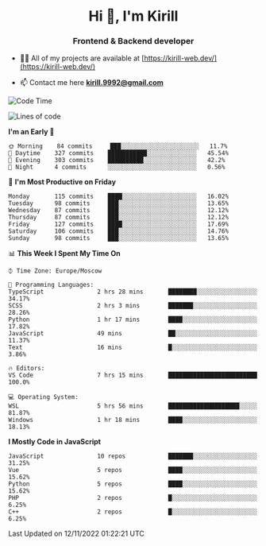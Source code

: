 <h1 align="center">Hi 👋, I'm Kirill</h1>
<h3 align="center">Frontend & Backend developer</h3>

- 👨‍💻 All of my projects are available at [https://kirill-web.dev/](https://kirill-web.dev/)

- 📫 Contact me here **kirill.9992@gmail.com**











<!--START_SECTION:waka-->
![Code Time](http://img.shields.io/badge/Code%20Time-1%2C174%20hrs%2031%20mins-blue)

![Lines of code](https://img.shields.io/badge/From%20Hello%20World%20I%27ve%20Written-574%20Thousand%20lines%20of%20code-blue)

**I'm an Early 🐤** 

```text
🌞 Morning    84 commits     ███░░░░░░░░░░░░░░░░░░░░░░   11.7% 
🌆 Daytime    327 commits    ███████████░░░░░░░░░░░░░░   45.54% 
🌃 Evening    303 commits    ██████████░░░░░░░░░░░░░░░   42.2% 
🌙 Night      4 commits      ░░░░░░░░░░░░░░░░░░░░░░░░░   0.56%

```
📅 **I'm Most Productive on Friday** 

```text
Monday       115 commits    ████░░░░░░░░░░░░░░░░░░░░░   16.02% 
Tuesday      98 commits     ███░░░░░░░░░░░░░░░░░░░░░░   13.65% 
Wednesday    87 commits     ███░░░░░░░░░░░░░░░░░░░░░░   12.12% 
Thursday     87 commits     ███░░░░░░░░░░░░░░░░░░░░░░   12.12% 
Friday       127 commits    ████░░░░░░░░░░░░░░░░░░░░░   17.69% 
Saturday     106 commits    ███░░░░░░░░░░░░░░░░░░░░░░   14.76% 
Sunday       98 commits     ███░░░░░░░░░░░░░░░░░░░░░░   13.65%

```


📊 **This Week I Spent My Time On** 

```text
⌚︎ Time Zone: Europe/Moscow

💬 Programming Languages: 
TypeScript               2 hrs 28 mins       ████████░░░░░░░░░░░░░░░░░   34.17% 
SCSS                     2 hrs 3 mins        ███████░░░░░░░░░░░░░░░░░░   28.26% 
Python                   1 hr 17 mins        ████░░░░░░░░░░░░░░░░░░░░░   17.82% 
JavaScript               49 mins             ██░░░░░░░░░░░░░░░░░░░░░░░   11.37% 
Text                     16 mins             █░░░░░░░░░░░░░░░░░░░░░░░░   3.86%

🔥 Editors: 
VS Code                  7 hrs 15 mins       █████████████████████████   100.0%

💻 Operating System: 
WSL                      5 hrs 56 mins       ████████████████████░░░░░   81.87% 
Windows                  1 hr 18 mins        ████░░░░░░░░░░░░░░░░░░░░░   18.13%

```

**I Mostly Code in JavaScript** 

```text
JavaScript               10 repos            ███████░░░░░░░░░░░░░░░░░░   31.25% 
Vue                      5 repos             ████░░░░░░░░░░░░░░░░░░░░░   15.62% 
Python                   5 repos             ████░░░░░░░░░░░░░░░░░░░░░   15.62% 
PHP                      2 repos             █░░░░░░░░░░░░░░░░░░░░░░░░   6.25% 
C++                      2 repos             █░░░░░░░░░░░░░░░░░░░░░░░░   6.25%

```



 Last Updated on 12/11/2022 01:22:21 UTC
<!--END_SECTION:waka-->

